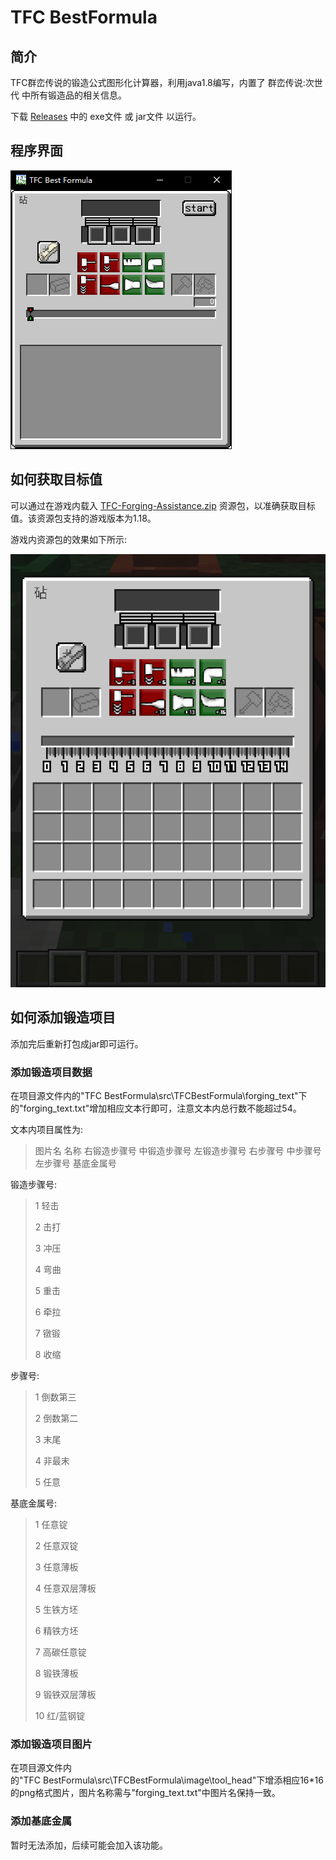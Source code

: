 # TFC BestFormula

## 简介

TFC群峦传说的锻造公式图形化计算器，利用java1.8编写，内置了&nbsp;群峦传说:次世代&nbsp;中所有锻造品的相关信息。

下载&nbsp;[Releases](https://github.com/EnableAria/TFC-BestFormula/releases)&nbsp;中的&nbsp;exe文件&nbsp;或&nbsp;jar文件&nbsp;以运行。



## 程序界面

![](/img/main.png "主程序")

## 如何获取目标值

可以通过在游戏内载入&nbsp;[TFC-Forging-Assistance.zip](https://github.com/EnableAria/TFC-BestFormula/releases/tag/v0.1)&nbsp;资源包，以准确获取目标值。该资源包支持的游戏版本为1.18。

游戏内资源包的效果如下所示:

![](/img/game.png "资源包界面")

## 如何添加锻造项目

添加完后重新打包成jar即可运行。

### 添加锻造项目数据

在项目源文件内的"TFC&nbsp;BestFormula\src\TFCBestFormula\forging_text"下的"forging_text.txt"增加相应文本行即可，注意文本内总行数不能超过54。

文本内项目属性为:

>图片名 名称 右锻造步骤号 中锻造步骤号 左锻造步骤号 右步骤号 中步骤号 左步骤号 基底金属号

锻造步骤号:

>1 轻击
>
>2 击打
>
>3 冲压
>
>4 弯曲
>
>5 重击
>
>6 牵拉
>
>7 镦锻
>
>8 收缩

步骤号:

>1 倒数第三
>
>2 倒数第二
>
>3 末尾
>
>4 非最末
>
>5 任意

基底金属号:

>1 任意锭
>
>2 任意双锭
>
>3 任意薄板
>
>4 任意双层薄板
>
>5 生铁方坯
>
>6 精铁方坯
>
>7 高碳任意锭
>
>8 锻铁薄板
>
>9 锻铁双层薄板
>
>10 红/蓝钢锭

### 添加锻造项目图片

在项目源文件内的"TFC&nbsp;BestFormula\src\TFCBestFormula\image\tool_head"下增添相应16*16的png格式图片，图片名称需与"forging_text.txt"中图片名保持一致。

### 添加基底金属

暂时无法添加，后续可能会加入该功能。